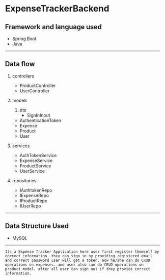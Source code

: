 # ExpenseTrackerBackend


## Framework and language used 
* Spring Boot
* Java
---
## Data flow
1. controllers
    * ProductController
    * UserController

2. models
     1. dto 
        * SignInInput
    * AuthenticationToken 
    * Expense
    * Product
    * User
3. services
    * AuthTokenService
    * ExpenseService
    * ProductService
    * UserService
4. repositories
    * IAuthtokenRepo
    * IExpenseRepo
    * IProductRepo
    * IUserRepo

---

## Data Structure Used
* MySQL
---

```Its a Expense Tracker Application here user first register themself by correct information. they can sign in by providing registered email and correct password user will get a token. now he/she can do CRUD operations on expenses. and user also can do CRUD operations on product model. after all user can sign out if they provide correct information.```
